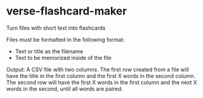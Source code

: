 # verse-flashcard-maker
Turn files with short text into flashcards

Files must be formatted in the following format:
* Text or title as the filename
* Text to be memorized inside of the file

Output:
A CSV file with two columns. The first row created from a file will have the title in the first column and the first X words in the second column. The second row will have the first X words in the first column and the next X words in the second, until all words are paired.
